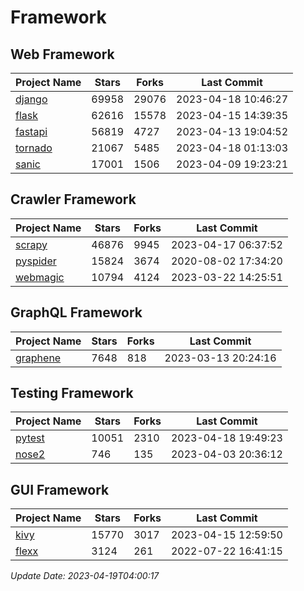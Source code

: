 # Framework

## Web Framework
| Project Name | Stars | Forks | Last Commit |
| ------------ | ----- | ----- | ----------- |
| [django](https://github.com/django/django) | 69958 | 29076 | 2023-04-18 10:46:27 |
| [flask](https://github.com/pallets/flask) | 62616 | 15578 | 2023-04-15 14:39:35 |
| [fastapi](https://github.com/tiangolo/fastapi) | 56819 | 4727 | 2023-04-13 19:04:52 |
| [tornado](https://github.com/tornadoweb/tornado) | 21067 | 5485 | 2023-04-18 01:13:03 |
| [sanic](https://github.com/sanic-org/sanic) | 17001 | 1506 | 2023-04-09 19:23:21 |

## Crawler Framework
| Project Name | Stars | Forks | Last Commit |
| ------------ | ----- | ----- | ----------- |
| [scrapy](https://github.com/scrapy/scrapy) | 46876 | 9945 | 2023-04-17 06:37:52 |
| [pyspider](https://github.com/binux/pyspider) | 15824 | 3674 | 2020-08-02 17:34:20 |
| [webmagic](https://github.com/code4craft/webmagic) | 10794 | 4124 | 2023-03-22 14:25:51 |

## GraphQL Framework
| Project Name | Stars | Forks | Last Commit |
| ------------ | ----- | ----- | ----------- |
| [graphene](https://github.com/graphql-python/graphene) | 7648 | 818 | 2023-03-13 20:24:16 |

## Testing Framework
| Project Name | Stars | Forks | Last Commit |
| ------------ | ----- | ----- | ----------- |
| [pytest](https://github.com/pytest-dev/pytest) | 10051 | 2310 | 2023-04-18 19:49:23 |
| [nose2](https://github.com/nose-devs/nose2) | 746 | 135 | 2023-04-03 20:36:12 |

## GUI Framework
| Project Name | Stars | Forks | Last Commit |
| ------------ | ----- | ----- | ----------- |
| [kivy](https://github.com/kivy/kivy) | 15770 | 3017 | 2023-04-15 12:59:50 |
| [flexx](https://github.com/flexxui/flexx) | 3124 | 261 | 2022-07-22 16:41:15 |

*Update Date: 2023-04-19T04:00:17*